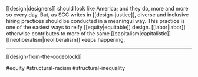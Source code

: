 [[design|designers]] should look like America; and they do, more and more so every day. But, as SCC writes in [[design-justice]], diverse and inclusive hiring practices should be conducted in a meaningul way. This practice is one of the easiest ways to reify [[equity|equitable]] design. [[labor|labor]] otherwise contributes to more of the same [[capitalism|capitalistic]] [[neoliberalism|neoliberalism]] keeps happening.

---
[[design-from-the-codeblock]]

#equity #structural-racism #structural-inequality 